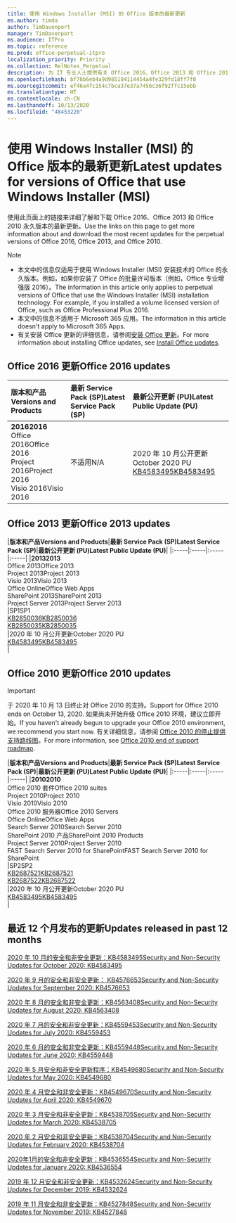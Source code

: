 ```yaml
---
title: 使用 Windows Installer (MSI) 的 Office 版本的最新更新
ms.author: timda
author: TimDavenport
manager: TimDavenport
ms.audience: ITPro
ms.topic: reference
ms.prod: office-perpetual-itpro
localization_priority: Priority
ms.collection: RelNotes_Perpetual
description: 为 IT 专业人士提供有关 Office 2016、Office 2013 和 Office 2010 永久版本的最新更新信息的链接
ms.openlocfilehash: bf76b6eb4a9d985184114454a4fe329fd18ff7f0
ms.sourcegitcommit: ef46a4fc154c7bca37e37a7456c36f92ffc15ebb
ms.translationtype: HT
ms.contentlocale: zh-CN
ms.lasthandoff: 10/13/2020
ms.locfileid: "48453220"
---
```

# <a name="latest-updates-for-versions-of-office-that-use-windows-installer-msi"></a><span data-ttu-id="28951-103">使用 Windows Installer (MSI) 的 Office 版本的最新更新</span><span class="sxs-lookup"><span data-stu-id="28951-103">Latest updates for versions of Office that use Windows Installer (MSI)</span></span>

<span data-ttu-id="28951-104">使用此页面上的链接来详细了解和下载 Office 2016、Office 2013 和 Office 2010 永久版本的最新更新。</span><span class="sxs-lookup"><span data-stu-id="28951-104">Use the links on this page to get more information about and download the most recent updates for the perpetual versions of Office 2016, Office 2013, and Office 2010.</span></span>
  
 
> [!NOTE]
> - <span data-ttu-id="28951-p101">本文中的信息仅适用于使用 Windows Installer (MSI) 安装技术的 Office 的永久版本。例如，如果你安装了 Office 的批量许可版本（例如，Office 专业增强版 2016）。</span><span class="sxs-lookup"><span data-stu-id="28951-p101">The information in this article only applies to perpetual versions of Office that use the Windows Installer (MSI) installation technology. For example, if you installed a volume licensed version of Office, such as Office Professional Plus 2016.</span></span>
> - <span data-ttu-id="28951-107">本文中的信息不适用于 Microsoft 365 应用。</span><span class="sxs-lookup"><span data-stu-id="28951-107">The information in this article doesn't apply to Microsoft 365 Apps.</span></span>
> - <span data-ttu-id="28951-108">有关安装 Office 更新的详细信息，请参阅[安装 Office 更新](https://support.office.com/article/2ab296f3-7f03-43a2-8e50-46de917611c5)。</span><span class="sxs-lookup"><span data-stu-id="28951-108">For more information about installing Office updates, see [Install Office updates](https://support.office.com/article/2ab296f3-7f03-43a2-8e50-46de917611c5).</span></span> 


## <a name="office-2016-updates"></a><span data-ttu-id="28951-109">Office 2016 更新</span><span class="sxs-lookup"><span data-stu-id="28951-109">Office 2016 updates</span></span>

|<span data-ttu-id="28951-110">**版本和产品**</span><span class="sxs-lookup"><span data-stu-id="28951-110">**Versions and Products**</span></span>|<span data-ttu-id="28951-111">**最新 Service Pack (SP)**</span><span class="sxs-lookup"><span data-stu-id="28951-111">**Latest Service Pack (SP)**</span></span>|<span data-ttu-id="28951-112">**最新公开更新 (PU)**</span><span class="sxs-lookup"><span data-stu-id="28951-112">**Latest Public Update (PU)**</span></span>|
|:-----|:-----|:-----|
|<span data-ttu-id="28951-113">**2016**</span><span class="sxs-lookup"><span data-stu-id="28951-113">**2016**</span></span> <br/> <span data-ttu-id="28951-114">Office 2016</span><span class="sxs-lookup"><span data-stu-id="28951-114">Office 2016</span></span>  <br/> <span data-ttu-id="28951-115">Project 2016</span><span class="sxs-lookup"><span data-stu-id="28951-115">Project 2016</span></span>  <br/> <span data-ttu-id="28951-116">Visio 2016</span><span class="sxs-lookup"><span data-stu-id="28951-116">Visio 2016</span></span>  <br/> |<span data-ttu-id="28951-117">不适用</span><span class="sxs-lookup"><span data-stu-id="28951-117">N/A</span></span>  <br/> |<span data-ttu-id="28951-118">2020 年 10 月公开更新</span><span class="sxs-lookup"><span data-stu-id="28951-118">October 2020 PU</span></span>  <br/> [<span data-ttu-id="28951-119">KB4583495</span><span class="sxs-lookup"><span data-stu-id="28951-119">KB4583495</span></span>](https://support.microsoft.com/help/4583495) <br/> |
   
## <a name="office-2013-updates"></a><span data-ttu-id="28951-120">Office 2013 更新</span><span class="sxs-lookup"><span data-stu-id="28951-120">Office 2013 updates</span></span>

|<span data-ttu-id="28951-121">**版本和产品**</span><span class="sxs-lookup"><span data-stu-id="28951-121">**Versions and Products**</span></span>|<span data-ttu-id="28951-122">**最新 Service Pack (SP)**</span><span class="sxs-lookup"><span data-stu-id="28951-122">**Latest Service Pack (SP)**</span></span>|<span data-ttu-id="28951-123">**最新公开更新 (PU)**</span><span class="sxs-lookup"><span data-stu-id="28951-123">**Latest Public Update (PU)**</span></span>|
|:-----|:-----|:-----|:-----|
|<span data-ttu-id="28951-124">**2013**</span><span class="sxs-lookup"><span data-stu-id="28951-124">**2013**</span></span> <br/> <span data-ttu-id="28951-125">Office 2013</span><span class="sxs-lookup"><span data-stu-id="28951-125">Office 2013</span></span>  <br/> <span data-ttu-id="28951-126">Project 2013</span><span class="sxs-lookup"><span data-stu-id="28951-126">Project 2013</span></span>  <br/> <span data-ttu-id="28951-127">Visio 2013</span><span class="sxs-lookup"><span data-stu-id="28951-127">Visio 2013</span></span>  <br/> <span data-ttu-id="28951-128">Office Online</span><span class="sxs-lookup"><span data-stu-id="28951-128">Office Web Apps</span></span>  <br/> <span data-ttu-id="28951-129">SharePoint 2013</span><span class="sxs-lookup"><span data-stu-id="28951-129">SharePoint 2013</span></span>  <br/> <span data-ttu-id="28951-130">Project Server 2013</span><span class="sxs-lookup"><span data-stu-id="28951-130">Project Server 2013</span></span>  <br/> |<span data-ttu-id="28951-131">SP1</span><span class="sxs-lookup"><span data-stu-id="28951-131">SP1</span></span> <br/> [<span data-ttu-id="28951-132">KB2850036</span><span class="sxs-lookup"><span data-stu-id="28951-132">KB2850036</span></span>](https://support.microsoft.com/kb/2850036) <br/>[<span data-ttu-id="28951-133">KB2850035</span><span class="sxs-lookup"><span data-stu-id="28951-133">KB2850035</span></span>](https://support.microsoft.com/kb/2850035) <br/> |<span data-ttu-id="28951-134">2020 年 10 月公开更新</span><span class="sxs-lookup"><span data-stu-id="28951-134">October 2020 PU</span></span>  <br/> [<span data-ttu-id="28951-135">KB4583495</span><span class="sxs-lookup"><span data-stu-id="28951-135">KB4583495</span></span>](https://support.microsoft.com/help/4583495) <br/> |
   
## <a name="office-2010-updates"></a><span data-ttu-id="28951-136">Office 2010 更新</span><span class="sxs-lookup"><span data-stu-id="28951-136">Office 2010 updates</span></span>
> [!IMPORTANT]
> <span data-ttu-id="28951-137">于 2020 年 10 月 13 日终止对 Office 2010 的支持。</span><span class="sxs-lookup"><span data-stu-id="28951-137">Support for Office 2010 ends on October 13, 2020.</span></span> <span data-ttu-id="28951-138">如果尚未开始升级 Office 2010 环境，建议立即开始。</span><span class="sxs-lookup"><span data-stu-id="28951-138">If you haven't already begun to upgrade your Office 2010 environment, we recommend you start now.</span></span> <span data-ttu-id="28951-139">有关详细信息，请参阅 [Office 2010 的停止提供支持路线图](https://docs.microsoft.com/DeployOffice/office-2010-end-support-roadmap)。</span><span class="sxs-lookup"><span data-stu-id="28951-139">For more information, see [Office 2010 end of support roadmap](https://docs.microsoft.com/DeployOffice/office-2010-end-support-roadmap).</span></span> 

|<span data-ttu-id="28951-140">**版本和产品**</span><span class="sxs-lookup"><span data-stu-id="28951-140">**Versions and Products**</span></span>|<span data-ttu-id="28951-141">**最新 Service Pack (SP)**</span><span class="sxs-lookup"><span data-stu-id="28951-141">**Latest Service Pack (SP)**</span></span>|<span data-ttu-id="28951-142">**最新公开更新 (PU)**</span><span class="sxs-lookup"><span data-stu-id="28951-142">**Latest Public Update (PU)**</span></span>|
|:-----|:-----|:-----|:-----|
|<span data-ttu-id="28951-143">**2010**</span><span class="sxs-lookup"><span data-stu-id="28951-143">**2010**</span></span> <br/> <span data-ttu-id="28951-144">Office 2010 套件</span><span class="sxs-lookup"><span data-stu-id="28951-144">Office 2010 suites</span></span>  <br/> <span data-ttu-id="28951-145">Project 2010</span><span class="sxs-lookup"><span data-stu-id="28951-145">Project 2010</span></span>  <br/> <span data-ttu-id="28951-146">Visio 2010</span><span class="sxs-lookup"><span data-stu-id="28951-146">Visio 2010</span></span>  <br/> <span data-ttu-id="28951-147">Office 2010 服务器</span><span class="sxs-lookup"><span data-stu-id="28951-147">Office 2010 Servers</span></span>  <br/> <span data-ttu-id="28951-148">Office Online</span><span class="sxs-lookup"><span data-stu-id="28951-148">Office Web Apps</span></span>  <br/> <span data-ttu-id="28951-149">Search Server 2010</span><span class="sxs-lookup"><span data-stu-id="28951-149">Search Server 2010</span></span>  <br/> <span data-ttu-id="28951-150">SharePoint 2010 产品</span><span class="sxs-lookup"><span data-stu-id="28951-150">SharePoint 2010 Products</span></span>  <br/> <span data-ttu-id="28951-151">Project Server 2010</span><span class="sxs-lookup"><span data-stu-id="28951-151">Project Server 2010</span></span>  <br/> <span data-ttu-id="28951-152">FAST Search Server 2010 for SharePoint</span><span class="sxs-lookup"><span data-stu-id="28951-152">FAST Search Server 2010 for SharePoint</span></span>  <br/> |<span data-ttu-id="28951-153">SP2</span><span class="sxs-lookup"><span data-stu-id="28951-153">SP2</span></span> <br/>[<span data-ttu-id="28951-154">KB2687521</span><span class="sxs-lookup"><span data-stu-id="28951-154">KB2687521</span></span>](https://support.microsoft.com/kb/2687521) <br/> [<span data-ttu-id="28951-155">KB2687522</span><span class="sxs-lookup"><span data-stu-id="28951-155">KB2687522</span></span>](https://support.microsoft.com/kb/2687522) <br/> |<span data-ttu-id="28951-156">2020 年 10 月公开更新</span><span class="sxs-lookup"><span data-stu-id="28951-156">October 2020 PU</span></span>  <br/> [<span data-ttu-id="28951-157">KB4583495</span><span class="sxs-lookup"><span data-stu-id="28951-157">KB4583495</span></span>](https://support.microsoft.com/help/4583495) <br/>|
   

   
## <a name="updates-released-in-past-12-months"></a><span data-ttu-id="28951-158">最近 12 个月发布的更新</span><span class="sxs-lookup"><span data-stu-id="28951-158">Updates released in past 12 months</span></span>
[<span data-ttu-id="28951-159">2020 年 10 月的安全和非安全更新：KB4583495</span><span class="sxs-lookup"><span data-stu-id="28951-159">Security and Non-Security Updates for October 2020: KB4583495</span></span>](https://support.microsoft.com/help/4583495)

[<span data-ttu-id="28951-160">2020 年 9 月的安全和非安全更新： KB4576653</span><span class="sxs-lookup"><span data-stu-id="28951-160">Security and Non-Security Updates for September 2020: KB4576653</span></span>](https://support.microsoft.com/help/4576653)

[<span data-ttu-id="28951-161">2020 年 8 月的安全和非安全更新：KB4563408</span><span class="sxs-lookup"><span data-stu-id="28951-161">Security and Non-Security Updates for August 2020: KB4563408</span></span>](https://support.microsoft.com/help/4563408)

[<span data-ttu-id="28951-162">2020 年 7 月的安全和非安全更新：KB4559453</span><span class="sxs-lookup"><span data-stu-id="28951-162">Security and Non-Security Updates for July 2020: KB4559453</span></span>](https://support.microsoft.com/help/4559453)

[<span data-ttu-id="28951-163">2020 年 6 月的安全和非安全更新：KB4559448</span><span class="sxs-lookup"><span data-stu-id="28951-163">Security and Non-Security Updates for June 2020: KB4559448</span></span>](https://support.microsoft.com/help/4559448)

[<span data-ttu-id="28951-164">2020 年 5 月安全和非安全更新程序：KB4549680</span><span class="sxs-lookup"><span data-stu-id="28951-164">Security and Non-Security Updates for May 2020: KB4549680</span></span>](https://support.microsoft.com/help/4549680)

[<span data-ttu-id="28951-165">2020 年 4 月安全和非安全更新：KB4549670</span><span class="sxs-lookup"><span data-stu-id="28951-165">Security and Non-Security Updates for April 2020: KB4549670</span></span>](https://support.microsoft.com/help/4549670)

[<span data-ttu-id="28951-166">2020 年 3 月安全和非安全更新：KB4538705</span><span class="sxs-lookup"><span data-stu-id="28951-166">Security and Non-Security Updates for March 2020: KB4538705</span></span>](https://support.microsoft.com/help/4538705)

[<span data-ttu-id="28951-167">2020 年 2 月安全和非安全更新：KB4538704</span><span class="sxs-lookup"><span data-stu-id="28951-167">Security and Non-Security Updates for February 2020: KB4538704</span></span>](https://support.microsoft.com/help/4538704)

[<span data-ttu-id="28951-168">2020年1月的安全和非安全更新：KB4536554</span><span class="sxs-lookup"><span data-stu-id="28951-168">Security and Non-Security Updates for January 2020: KB4536554</span></span>](https://support.microsoft.com/help/4536554)

[<span data-ttu-id="28951-169">2019 年 12 月安全和非安全更新：KB4532624</span><span class="sxs-lookup"><span data-stu-id="28951-169">Security and Non-Security Updates for December 2019: KB4532624</span></span>](https://support.microsoft.com/help/4532624)

[<span data-ttu-id="28951-170">2019 年 11 月安全和非安全更新：KB4527848</span><span class="sxs-lookup"><span data-stu-id="28951-170">Security and Non-Security Updates for November 2019: KB4527848</span></span>](https://support.microsoft.com/help/4527848)

 




</br>
